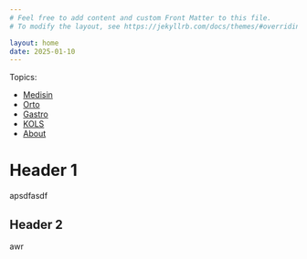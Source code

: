 ```yaml
---
# Feel free to add content and custom Front Matter to this file.
# To modify the layout, see https://jekyllrb.com/docs/themes/#overriding-theme-defaults

layout: home
date: 2025-01-10
---
```


Topics:

- [Medisin](/medicine/medisin/)
- [Orto](/surgery/orto/)
- [Gastro](/medicine/gastro/)
- [KOLS](/medicine/kols/)
- [About](/about/)

# Header 1
apsdfasdf
## Header 2
awr
